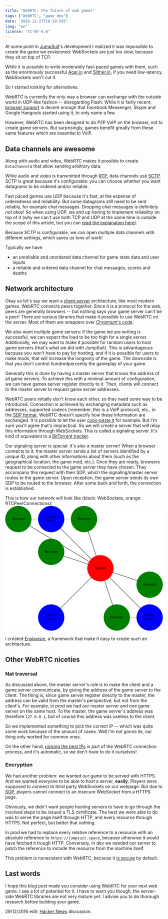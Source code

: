 ```yaml
---
title: "WebRTC: the future of web games"
tags: ["WebRTC", "game dev"]
date: "2016-12-27T18:19:59Z"
lang: "en"
license: "CC-BY-4.0"
---
```


At some point in [JumpSuit](https://github.com/KordonBleu/jumpsuit)'s development I realized it was impossible to create the game we envisioned: WebSockets are just too slow, because they sit on top of TCP.

While it is possible to write moderately fast-paced games with them, such as the enormously successful [Agar.io](https://agar.io) and [Slither.io](http://slither.io/), if you need low-latency, WebSockets won't cut it.

So I started looking for alternatives.

WebRTC is currently the only way a browser can exchange with the outside world in UDP-like fashion -- disregarding Flash. While it is fairly recent, [browser support](http://iswebrtcreadyyet.com/) is decent enough that Facebook Messenger, Skype and Google Hangouts started using it, to only name a few.

However, WebRTC has been designed to do P2P VoIP on the browser, not to create game servers. But surprisingly, games benefit greatly from these same features which are essential to VoIP.


## Data channels are awesome

Along with audio and video, WebRTC makes it possible to create `DataChannel`s that allow sending arbitrary data.

While audio and video is transmitted through [RTP](https://en.wikipedia.org/wiki/Real-time_Transport_Protocol), data channels use [SCTP](https://en.wikipedia.org/wiki/Stream_Control_Transmission_Protocol).
SCTP is great because it's configurable: you can choose whether you want datagrams to be ordered and/or reliable.

Fast paced games use UDP because it's fast, at the expense of orderedness and reliability.
But some datagrams still need to be sent reliably, for example chat messages. Dropping chat messages is definitely *not okay*! So when using UDP, we end up having to implement reliability on top of it (why we can't use both TCP and UDP at the same time is outside the scope of this article, but you can [read the explanation here](http://gafferongames.com/networking-for-game-programmers/udp-vs-tcp/)).

Because SCTP is configurable, we can open multiple data channels with different settings, which saves us tons of work!

Typically we have:

* an unreliable and unordered data channel for game state data and user inputs
* a reliable and ordered data channel for chat messages, scores and deaths


## Network architecture

Okay so let's say we want a [client-server](http://gabrielgambetta.com/fpm1.html#authoritative-servers-and-dumb-clients) architecture, like most modern games.
WebRTC connects peers together. Since it is a protocol for the web, peers are generally browsers -- but nothing says your game server can't be a peer!
There are various libraries that make it possible to use WebRTC on the server. Most of them are wrappers over [Chromium's code](https://webrtc.org/native-code/).

We also want multiple game servers: if the game we are writing is successful, we can expect the load to be too high for a single server. Additionally, we may want to make it possible for random users to host game servers (that's what we did with JumpSuit). This is advantageous because you won't have to pay for hosting, and if it is possible for users to make mods, that will increase the longevity of the game. The downside is that you don't control hundredpercently the gameplay of your game.

Generally this is done by having a master server that knows the address of all game servers. To achieve this with a minimal amount of configuration, we can have games server register directly to it.
Then, clients will connect to the master server to request game server addresses.

WebRTC peers initially don't know each other, so they need some way to be introduced. Connection is achieved by exchanging metadata such as addresses, supported codecs (remember, this is a VoIP protocol), etc., in the [SDP format](https://en.wikipedia.org/wiki/Session_Description_Protocol).
WebRTC doesn't specify how these information are exchanged. It is possible to let the user [copy-paste it](https://github.com/ldecicco/webrtc-demos) for example. But I'm sure you'll agree that's impractical. So we will create a server that will relay this information through WebSockets. This is called a signaling server. It's kind of equivalent to a [BitTorrent tracker](https://en.wikipedia.org/wiki/BitTorrent_tracker).

Our signaling server is special: it's also a master server!
When a browser connects to it, the master server sends a list of servers identified by a unique ID, along with other informations about them (such as the geographical location, the game mod, etc.).
Once they are ready, browsers request to be connected to the game server they have chosen. They accompany this request with their SDP, which the signaling/master server routes to the game server. Upon reception, the game server sends its own SDP to be routed to the browser. After some back and forth, the connection is established.

This is how our network will look like (black: WebSockets, orange: RTCPeerConnections): ![network topology](network-topology.svg)

I created [Enslavism](https://github.com/KordonBleu/enslavism), a framework that make it easy to create such an architecture.


## Other WebRTC niceties

### Nat traversal

As discussed above, the master server's role is to make the client and a game server communicate, by giving the address of the game server to the client. The thing is, since game server register directly to the master, the address can be valid from the master's perspective, but not from the client's.
For example, in prod we had our master server and one game server on the same host. To the master, the game server's address was therefore `127.0.0.1`, but of course this address was useless to the client.

So we implemented something to pick the correct IP -- which was quite some work because of the amount of cases. Well I'm not gonna lie, our thing only worked for common ones.

On the other hand, [picking the best IPs](https://developer.mozilla.org/en-US/docs/Web/API/WebRTC_API/Connectivity#What_is_an_ICE_candidate) is part of the WebRTC connection process, and it's automatic, so we don't have to do it ourselves!


### Encryption

We had another problem: we wanted our game to be served with HTTPS. And we wanted everyone to be able to host a server, **easily**.
Players were supposed to connect to third party WebSockets on our webpage. But due to [SOP](https://en.wikipedia.org/wiki/Same-origin_policy), players cannot connect to an insecure WebSocket from a HTTPS page.

Obviously, we didn't want people hosting servers to have to go through the involved steps to be issued a TLS certificate. The best we were able to do was to serve the page itself through HTTP, and every resource through HTTPS. Not perfect, but better that nothing.

In prod we had to replace every relative reference to a resource with an absolute reference to `https://jumpsuit.space`, because otherwise it would have fetched it trough HTTP. Conversely, in dev we needed our server to patch the reference to include the resource from the machine itself.

This problem is nonexistent with WebRTC, because it [is secure](https://webrtc-security.github.io/#4.3.) by default.


## Last words

I hope this blog post made you consider using WebRTC for your next web game. I see a lot of potential for it.
I have to warn you though, the server-side WebRTC libraries are not very mature yet. I advise you to do thorough research before building your game.


29/12/2016 edit: [Hacker News](https://news.ycombinator.com/item?id=13264952) discussion.
